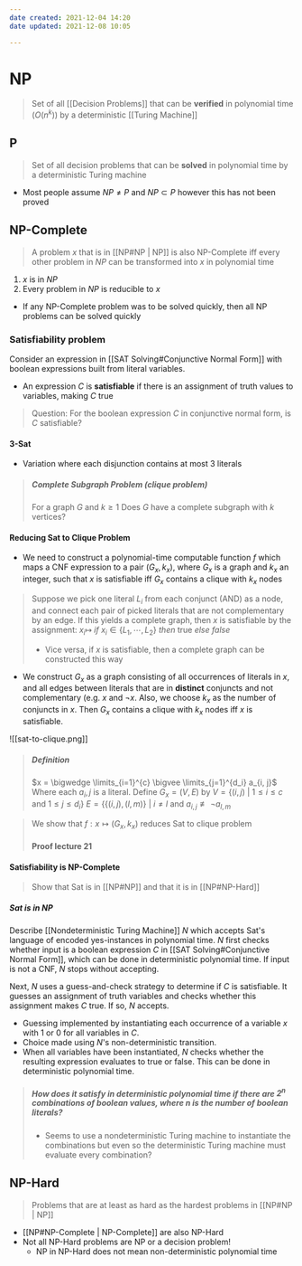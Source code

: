 ```yaml
---
date created: 2021-12-04 14:20
date updated: 2021-12-08 10:05

---
```


# NP

> Set of all [[Decision Problems]] that can be **verified** in polynomial time ($O(n^k)$) by a deterministic [[Turing Machine]]

## P

> Set of all decision problems that can be **solved** in polynomial time by a deterministic Turing machine

- Most people assume $NP \neq P$ and $NP \subset P$ however this has not been proved

## NP-Complete

> A problem $x$ that is in [[NP#NP | NP]] is also NP-Complete iff every other problem in $NP$ can be transformed into $x$ in polynomial time

1. $x$ is in $NP$
2. Every problem in $NP$ is reducible to $x$

- If any NP-Complete problem was to be solved quickly, then all NP problems can be solved quickly

### Satisfiability problem

Consider an expression in [[SAT Solving#Conjunctive Normal Form]] with boolean expressions built from literal variables.

- An expression $C$ is **satisfiable** if there is an assignment of truth values to variables, making $C$ true

> Question: For the boolean expression $C$ in conjunctive normal form, is $C$ satisfiable?

#### 3-Sat

- Variation where each disjunction contains at most 3 literals

> ##### Complete Subgraph Problem (clique problem)
>
> For a graph $G$ and $k \geq 1$
> Does $G$ have a complete subgraph with $k$ vertices?

#### Reducing Sat to Clique Problem

- We need to construct a polynomial-time computable function $f$ which maps a CNF expression to a pair $(G_x, k_x)$, where $G_x$ is a graph and $k_x$ an integer, such that $x$ is satisfiable iff $G_x$ contains a clique with $k_x$ nodes

> Suppose we pick one literal $L_i$ from each conjunct (AND) as a node, and connect each pair of picked literals that are not complementary by an edge. If this yields a complete graph, then $x$ is satisfiable by the assignment: $x_i \mapsto$ _if_ $x_i \in \lbrace L_1, \cdots , L_2 \rbrace$ _then_ true _else false_
>
> - Vice versa, if $x$ is satisfiable, then a complete graph can be constructed this way

- We construct $G_x$ as a graph consisting of all occurrences of literals in $x$, and all edges between literals that are in **distinct** conjuncts and not complementary (e.g. $x$ and $\neg x$. Also, we choose $k_x$ as the number of conjuncts in $x$. Then $G_x$ contains a clique with $k_x$ nodes iff $x$ is satisfiable.

![[sat-to-clique.png]]


> ##### Definition
> $x = \bigwedge \limits_{i=1}^{c} \bigvee \limits_{j=1}^{d_i} a_{i, j}$
> Where each $a_i, j$ is a literal. Define $G_x = (V, E)$ by
> $V = \lbrace (i, j)\ |\ 1 \leq i \leq c \text{ and } 1 \leq j \leq d_i \rbrace$
> $E = \lbrace \lbrace (i, j), (l, m) \rbrace\ |\ i \neq l \text{ and } a_{i,j} \not\equiv \neg a_{l,m}$

> We show that $f: x \mapsto (G_x, k_x)$ reduces Sat to clique problem
> #### Proof lecture 21

#### Satisfiability is NP-Complete

> Show that Sat is in [[NP#NP]] and that it is in [[NP#NP-Hard]]

##### Sat is in NP

Describe [[Nondeterministic Turing Machine]] $N$ which accepts Sat's language of encoded yes-instances in polynomial time. $N$ first checks whether input is a boolean expression $C$ in [[SAT Solving#Conjunctive Normal Form]], which can be done in deterministic polynomial time. If input is not a CNF, $N$ stops without accepting.

Next, $N$ uses a guess-and-check strategy to determine if $C$ is satisfiable. It guesses an assignment of truth variables and checks whether this assignment makes $C$ true. If so, $N$ accepts.

- Guessing implemented by instantiating each occurrence of a variable $x$ with 1 or 0 for all variables in $C$.
- Choice made using $N$'s non-deterministic transition.
- When all variables have been instantiated, $N$ checks whether the resulting expression evaluates to true or false. This can be done in deterministic polynomial time.

> ##### How does it satisfy in **deterministic** polynomial time if there are $2^n$ combinations of boolean values, where $n$ is the number of boolean literals?
> - Seems to use a nondeterministic Turing machine to instantiate the combinations but even so the deterministic Turing machine must evaluate every combination?

## NP-Hard

> Problems that are at least as hard as the hardest problems in [[NP#NP | NP]]

- [[NP#NP-Complete | NP-Complete]] are also NP-Hard
- Not all NP-Hard problems are NP or a decision problem!
  - NP in NP-Hard does not mean non-deterministic polynomial time
